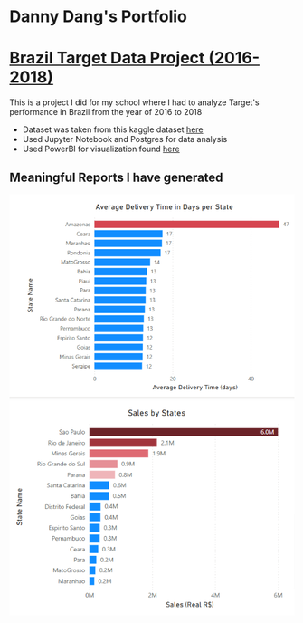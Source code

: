 # Danny Dang's Portfolio

# [Brazil Target Data Project (2016-2018)](https://github.com/ddang1217/brazil_target_project)

This is a project I did for my school where I had to analyze Target's performance in Brazil from the year of 2016 to 2018

* Dataset was taken from this kaggle dataset [here](https://www.kaggle.com/datasets/ujjwalinsights/target-case-study-using-sql)
* Used Jupyter Notebook and Postgres for data analysis
* Used PowerBI for visualization found [here](https://github.com/ddang1217/brazil_target_project/blob/main/Target%20Stores%20in%20Brazil.pbix)

  

## Meaningful Reports I have generated

![Average Delivery Time Per State](https://github.com/ddang1217/brazil_target_project/blob/main/Pictures/deliverytimestate.png)
![Most Profitable State](https://github.com/ddang1217/brazil_target_project/blob/main/Pictures/richstate.png)
